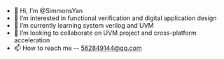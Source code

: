 - 👋 Hi, I’m @SimmonsYan
- 👀 I’m interested in functional verification and digital application design
- 🌱 I’m currently learning system verilog and UVM
- 💞️ I’m looking to collaborate on UVM project and cross-platform acceleration
- 📫 How to reach me -- 562849144@qq.com

<!---
SimmonsYan/SimmonsYan is a ✨ special ✨ repository because its `README.md` (this file) appears on your GitHub profile.
You can click the Preview link to take a look at your changes.
--->
